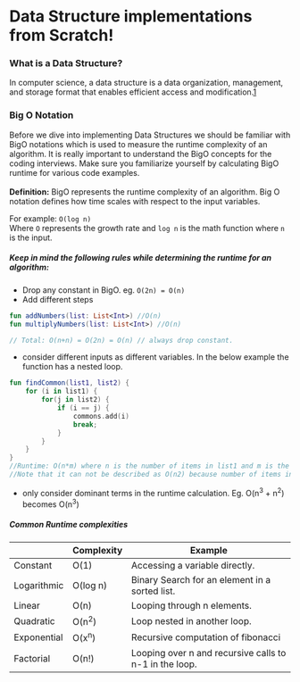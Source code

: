 # Data Structure implementations from Scratch!

### What is a Data Structure?
In computer science, a data structure is a data organization, management, and storage format that enables efficient access and modification.[1](https://en.wikipedia.org/wiki/Data_structure)


### Big O Notation
Before we dive into implementing Data Structures we should be familiar with BigO notations which is used to measure the runtime complexity of an algorithm. 
It is really important to understand the BigO concepts for the coding interviews. Make sure you familiarize yourself by calculating BigO runtime for various code examples. 
<br><br><b>Definition:</b> BigO represents the runtime complexity of an algorithm. Big O notation defines how time scales with respect to the input variables. 

For example: `O(log n)` <br>
    Where `O` represents the growth rate and `log n` is the math function where `n` is the input.
    

##### Keep in mind the following rules while determining the runtime for an algorithm:

- Drop any constant in BigO. eg. ``O(2n) = O(n)``
- Add different steps
```kotlin
fun addNumbers(list: List<Int>) //O(n)
fun multiplyNumbers(list: List<Int>) //O(n)

// Total: O(n+n) = O(2n) = O(n) // always drop constant.
``` 
- consider different inputs as different variables. In the below example the function has a nested loop.
```kotlin
fun findCommon(list1, list2) {
    for (i in list1) {
        for(j in list2) {
            if (i == j) {
                commons.add(i)
                break;
            }
        }
    }
}
//Runtime: O(n*m) where n is the number of items in list1 and m is the number of items in list2. 
//Note that it can not be described as O(n2) because number of items in different list could be different. 
```
- only consider dominant terms in the runtime calculation. Eg. O(n<sup>3</sup> + n<sup>2</sup>) becomes O(n<sup>3</sup>)
   

##### Common Runtime complexities

|             | Complexity      | Example                                                |
|-------------|-----------------|--------------------------------------------------------|
| Constant    | O(1)            | Accessing a variable directly.                         |
| Logarithmic | O(log n)        | Binary Search for an element in a sorted list.         |
| Linear      | O(n)            | Looping through n elements.                            |
| Quadratic   | O(n<sup>2</sup>)| Loop nested in another loop.                           |
| Exponential | O(x<sup>n</sup>)| Recursive computation of fibonacci                     |
| Factorial   | O(n!)           | Looping over n and recursive calls to n-1 in the loop. |



















